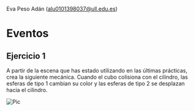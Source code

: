 Eva Peso Adán (alu0101398037@ull.edu.es)
# Eventos
## Ejercicio 1
A partir de la escena que has estado utilizando en las últimas prácticas, crea la siguiente mecánica. Cuando el cubo colisiona con el cilindro, las esferas de tipo 1 cambian su color y las esferas de tipo 2 se desplazan hacia el cilindro.

![Pic](img/ejercicio1.gif)
